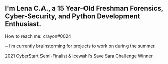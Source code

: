 ## I'm Lena C.A., a 15 Year-Old Freshman Forensics, Cyber-Security, and Python Development Enthusiast.



How to reach me: crayon#0024

⌢ I’m currently brainstorming for projects to work on during the summer.

2021 CyberStart Semi-Finalist & Icewahl's Save Sara Challenge Winner.
